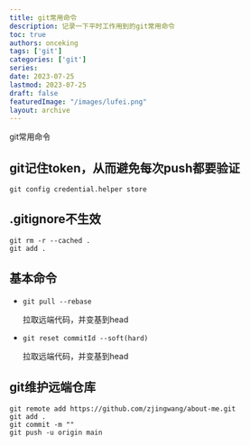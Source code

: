 ```yaml
---
title: git常用命令
description: 记录一下平时工作用到的git常用命令
toc: true
authors: onceking
tags: ['git']
categories: ['git']
series:
date: 2023-07-25
lastmod: 2023-07-25
draft: false
featuredImage: "/images/lufei.png"
layout: archive
---
```


git常用命令

<!--more-->
## git记住token，从而避免每次push都要验证

```shell
git config credential.helper store
```

## .gitignore不生效

```shell
git rm -r --cached .
git add .
```

## 基本命令
- ```shell
  git pull --rebase
  ```
  拉取远端代码，并变基到head

- ```shell
  git reset commitId --soft(hard)
  ```
  拉取远端代码，并变基到head

## git维护远端仓库

```shell
git remote add https://github.com/zjingwang/about-me.git
git add .
git commit -m ""
git push -u origin main
```
